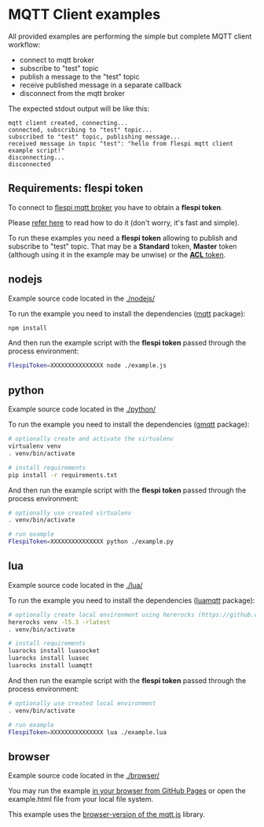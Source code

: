 # MQTT Client examples

All provided examples are performing the simple but complete MQTT client workflow:

* connect to mqtt broker
* subscribe to "test" topic
* publish a message to the "test" topic
* receive published message in a separate callback
* disconnect from the mqtt broker

The expected stdout output will be like this:

```
mqtt client created, connecting...
connected, subscribing to "test" topic...
subscribed to "test" topic, publishing message...
received message in topic "test": "hello from flespi mqtt client example script!"
disconnecting...
disconnected
```

## Requirements: flespi token

To connect to [flespi mqtt broker](https://flespi.com/mqtt-broker) you have to obtain a **flespi token**.

Please [refer here](https://flespi.com/kb/tokens-access-keys-to-flespi-platform) to read how to do it (don't worry, it's fast and simple).

To run these examples you need a **flespi token** allowing to publish and subscribe to "test" topic.
That may be a **Standard** token, **Master** token (although using it in the example may be unwise) or the [**ACL** token](https://flespi.com/blog/take-control-of-token-access-permissions-with-flexible-acls).

## nodejs

Example source code located in the [./nodejs/](./nodejs/)

To run the example you need to install the dependencies ([mqtt](https://github.com/mqttjs/MQTT.js) package):

```sh
npm install
```

And then run the example script with the **flespi token** passed through the process environment:

```sh
FlespiToken=XXXXXXXXXXXXXXX node ./example.js
```

## python

Example source code located in the [./python/](./python/)

To run the example you need to install the dependencies ([gmqtt](https://github.com/wialon/gmqtt) package):

```sh
# optionally create and activate the virtualenv
virtualenv venv
. venv/bin/activate

# install requirements
pip install -r requirements.txt
```

And then run the example script with the **flespi token** passed through the process environment:

```sh
# optionally use created virtualenv
. venv/bin/activate

# run example
FlespiToken=XXXXXXXXXXXXXXX python ./example.py
```

## lua

Example source code located in the [./lua/](./lua/)

To run the example you need to install the dependencies ([luamqtt](https://github.com/xHasKx/luamqtt) package):

```sh
# optionally create local environment using hererocks (https://github.com/mpeterv/hererocks):
hererocks venv -l5.3 -rlatest
. venv/bin/activate

# install requirements
luarocks install luasocket
luarocks install luasec
luarocks install luamqtt
```

And then run the example script with the **flespi token** passed through the process environment:

```sh
# optionally use created local environment
. venv/bin/activate

# run example
FlespiToken=XXXXXXXXXXXXXXX lua ./example.lua
```

## browser

Example source code located in the [./browser/](./browser/)

You may run the example [in your browser from GitHub Pages](https://flespi-software.github.io/examples/mqtt-client/browser/example.html) or open the example.html file from your local file system.

This example uses the [browser-version of the mqtt.js](https://github.com/mqttjs/MQTT.js#browser) library.
